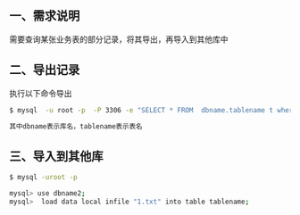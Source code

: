 ## 一、需求说明

 需要查询某张业务表的部分记录，将其导出，再导入到其他库中



## 二、导出记录

执行以下命令导出

```bash
$ mysql  -u root -p  -P 3306 -e "SELECT * FROM  dbname.tablename t where t.serial_number between 'EAA00720000161' and 'EAA00720000292'">/tmp/1.txt

其中dbname表示库名，tablename表示表名
```



## 三、导入到其他库

```bash
$ mysql -uroot -p

mysql> use dbname2;
mysql>  load data local infile "1.txt" into table tablename; 
```

